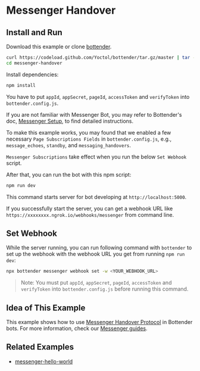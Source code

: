 # Messenger Handover

## Install and Run

Download this example or clone [bottender](https://github.com/Yoctol/bottender).

```sh
curl https://codeload.github.com/Yoctol/bottender/tar.gz/master | tar -xz --strip=2 bottender-master/examples/messenger-handover
cd messenger-handover
```

Install dependencies:

```sh
npm install
```

You have to put `appId`, `appSecret`, `pageId`, `accessToken` and `verifyToken` into `bottender.config.js`.

If you are not familiar with Messenger Bot, you may refer to Bottender's doc, [Messenger Setup](https://bottender.js.org/docs/channel-messenger-setup), to find detailed instructions.

To make this example works, you may found that we enabled a few necessary `Page Subscriptions Fields` in `bottender.config.js`, e.g., `message_echoes`, `standby`, and `messaging_handovers`.

`Messenger Subscriptions` take effect when you run the below `Set Webhook` script.

After that, you can run the bot with this npm script:

```sh
npm run dev
```

This command starts server for bot developing at `http://localhost:5000`.

If you successfully start the server, you can get a webhook URL like `https://xxxxxxxx.ngrok.io/webhooks/messenger` from command line.

## Set Webhook

While the server running, you can run following command with `bottender` to set up the webhook with the webhook URL you get from running `npm run dev`:

```sh
npx bottender messenger webhook set -w <YOUR_WEBHOOK_URL>
```

> Note: You must put `appId`, `appSecret`, `pageId`, `accessToken` and `verifyToken` into `bottender.config.js` before running this command.

## Idea of This Example

This example shows how to use [Messenger Handover Protocol](https://developers.facebook.com/docs/messenger-platform/handover-protocol) in Bottender bots.
For more information, check our [Messenger guides](https://bottender.js.org/docs/channel-messenger-setup).

## Related Examples

- [messenger-hello-world](../messenger-hello-world)
